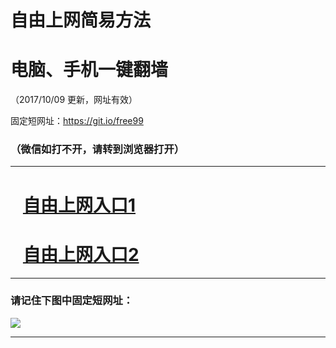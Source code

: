 ﻿# 自由上网简易方法

# 电脑、手机一键翻墙

（2017/10/09 更新，网址有效）

固定短网址：https://git.io/free99

### （微信如打不开，请转到浏览器打开）


***





# &nbsp;&nbsp; <a href="http://ft2008618906.fwq-tz-1001.info/fwqtz01.html?t=100900118001 " target="_blank">自由上网入口1</a>
# &nbsp;&nbsp; <a href="http://ft10289183.fwq-tz-1002.info/fwqtz02.html?t=10090014149 " target="_blank">自由上网入口2</a>
***

### 请记住下图中固定短网址：

<img src="https://s3-us-west-2.amazonaws.com/fwq-1001/yjfq-20170905okok.png" /> 


***

